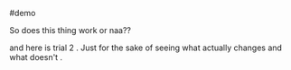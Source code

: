 #demo

So does this thing work or naa??

and here is trial 2 . Just for the sake of seeing what actually changes and what doesn't .
